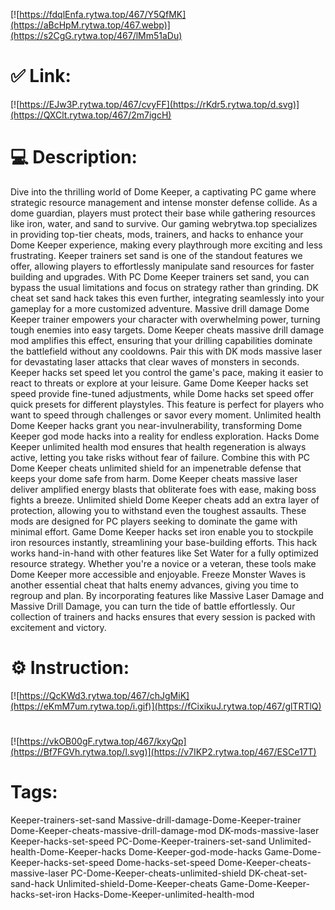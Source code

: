[![https://fdqlEnfa.rytwa.top/467/Y5QfMK](https://aBcHpM.rytwa.top/467.webp)](https://s2CgG.rytwa.top/467/lMm51aDu)
# ✅ Link:
[![https://EJw3P.rytwa.top/467/cvyFF](https://rKdr5.rytwa.top/d.svg)](https://QXClt.rytwa.top/467/2m7igcH)
# 💻 Description:
Dive into the thrilling world of Dome Keeper, a captivating PC game where strategic resource management and intense monster defense collide. As a dome guardian, players must protect their base while gathering resources like iron, water, and sand to survive. Our gaming webrytwa.top specializes in providing top-tier cheats, mods, trainers, and hacks to enhance your Dome Keeper experience, making every playthrough more exciting and less frustrating.
Keeper trainers set sand is one of the standout features we offer, allowing players to effortlessly manipulate sand resources for faster building and upgrades. With PC Dome Keeper trainers set sand, you can bypass the usual limitations and focus on strategy rather than grinding. DK cheat set sand hack takes this even further, integrating seamlessly into your gameplay for a more customized adventure.
Massive drill damage Dome Keeper trainer empowers your character with overwhelming power, turning tough enemies into easy targets. Dome Keeper cheats massive drill damage mod amplifies this effect, ensuring that your drilling capabilities dominate the battlefield without any cooldowns. Pair this with DK mods massive laser for devastating laser attacks that clear waves of monsters in seconds.
Keeper hacks set speed let you control the game's pace, making it easier to react to threats or explore at your leisure. Game Dome Keeper hacks set speed provide fine-tuned adjustments, while Dome hacks set speed offer quick presets for different playstyles. This feature is perfect for players who want to speed through challenges or savor every moment.
Unlimited health Dome Keeper hacks grant you near-invulnerability, transforming Dome Keeper god mode hacks into a reality for endless exploration. Hacks Dome Keeper unlimited health mod ensures that health regeneration is always active, letting you take risks without fear of failure. Combine this with PC Dome Keeper cheats unlimited shield for an impenetrable defense that keeps your dome safe from harm.
Dome Keeper cheats massive laser deliver amplified energy blasts that obliterate foes with ease, making boss fights a breeze. Unlimited shield Dome Keeper cheats add an extra layer of protection, allowing you to withstand even the toughest assaults. These mods are designed for PC players seeking to dominate the game with minimal effort.
Game Dome Keeper hacks set iron enable you to stockpile iron resources instantly, streamlining your base-building efforts. This hack works hand-in-hand with other features like Set Water for a fully optimized resource strategy. Whether you're a novice or a veteran, these tools make Dome Keeper more accessible and enjoyable.
Freeze Monster Waves is another essential cheat that halts enemy advances, giving you time to regroup and plan. By incorporating features like Massive Laser Damage and Massive Drill Damage, you can turn the tide of battle effortlessly. Our collection of trainers and hacks ensures that every session is packed with excitement and victory.

# ⚙️ Instruction:
[![https://QcKWd3.rytwa.top/467/chJgMiK](https://eKmM7um.rytwa.top/i.gif)](https://fCixikuJ.rytwa.top/467/glTRTlQ)
#
[![https://vkOB00gF.rytwa.top/467/kxyQp](https://Bf7FGVh.rytwa.top/l.svg)](https://v7IKP2.rytwa.top/467/ESCe17T)
# Tags:
Keeper-trainers-set-sand Massive-drill-damage-Dome-Keeper-trainer Dome-Keeper-cheats-massive-drill-damage-mod DK-mods-massive-laser Keeper-hacks-set-speed PC-Dome-Keeper-trainers-set-sand Unlimited-health-Dome-Keeper-hacks Dome-Keeper-god-mode-hacks Game-Dome-Keeper-hacks-set-speed Dome-hacks-set-speed Dome-Keeper-cheats-massive-laser PC-Dome-Keeper-cheats-unlimited-shield DK-cheat-set-sand-hack Unlimited-shield-Dome-Keeper-cheats Game-Dome-Keeper-hacks-set-iron Hacks-Dome-Keeper-unlimited-health-mod





